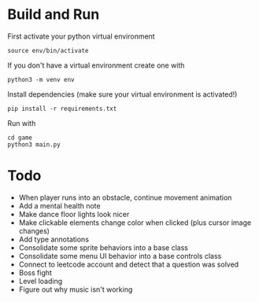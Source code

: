 # Build and Run

First activate your python virtual environment

```
source env/bin/activate
```

If you don't have a virtual environment create one with

```
python3 -m venv env
```

Install dependencies (make sure your virtual environment is activated!)

```
pip install -r requirements.txt
```

Run with

```
cd game
python3 main.py
```

# Todo

- When player runs into an obstacle, continue movement animation
- Add a mental health note
- Make dance floor lights look nicer
- Make clickable elements change color when clicked (plus cursor image changes)
- Add type annotations
- Consolidate some sprite behaviors into a base class
- Consolidate some menu UI behavior into a base controls class
- Connect to leetcode account and detect that a question was solved
- Boss fight
- Level loading
- Figure out why music isn't working
